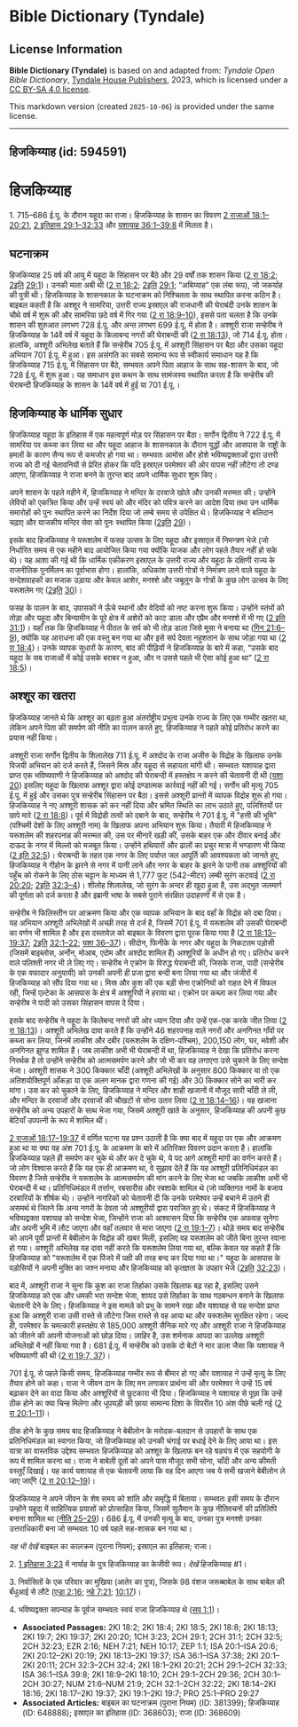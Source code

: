 # Bible Dictionary (Tyndale)

## License Information

**Bible Dictionary (Tyndale)** is based on and adapted from: _Tyndale Open Bible Dictionary_, [Tyndale House Publishers](https://tyndaleopenresources.com/), 2023, which is licensed under a [CC BY-SA 4.0 license](https://creativecommons.org/licenses/by-sa/4.0/legalcode.en).

This markdown version (created `2025-10-06`) is provided under the same license.



--------------------------------

## हिजकिय्याह (id: 594591)

हिजकिय्याह
==========

1\. 715–686 ई.पू. के दौरान यहूदा का राजा। हिजकिय्याह के शासन का विवरण [2 राजाओं 18:1–20:21](https://ref.ly/2Kgs18:1-2Kgs20:21), [2 इतिहास 29:1–32:33](https://ref.ly/2Chr29:1-2Chr32:33) और [यशायाह 36:1–39:8](https://ref.ly/Isa36:1-Isa39:8) में मिलता है।

घटनाक्रम
--------

हिजकिय्याह 25 वर्ष की आयु में यहूदा के सिंहासन पर बैठे और 29 वर्षों तक शासन किया ([2 रा 18:2](https://ref.ly/2Kgs18:2); [2](https://ref.ly/2Chr29:1)[इति](https://ref.ly/2Chr29:1-2Chr32:33) [29:1](https://ref.ly/2Chr29:1))। उनकी माता अबी थी ([2 रा 18:2](https://ref.ly/2Kgs18:2); [2](https://ref.ly/2Chr29:1)[इति](https://ref.ly/2Chr29:1-2Chr32:33) [29:1](https://ref.ly/2Chr29:1); “अबिय्याह” एक लंबा रूप), जो जकर्याह की पुत्री थी। हिजकिय्याह के शासनकाल के घटनाक्रम को निश्चितता के साथ स्थापित करना कठिन है। बाइबल कहती है कि अश्शूर ने सामरिया, उत्तरी राज्य इस्राएल की राजधानी की घेराबंदी उनके शासन के चौथे वर्ष में शुरू की और सामरिया छठे वर्ष में गिर गया ([2 रा 18:9–10](https://ref.ly/2Kgs18:9-2Kgs18:10)), इससे पता चलता है कि उनके शासन की शुरुआत लगभग 728 ई.पू. और अन्त लगभग 699 ई.पू. में होता है। अश्शूरी राजा सन्हेरीब ने हिजकिय्याह के 14वें वर्ष में यहूदा के किलाबन्द नगरों की घेराबन्दी की ([2 रा 18:13](https://ref.ly/2Kgs18:13)), जो 714 ई.पू. होता। हालांकि, अश्शूरी अभिलेख बताते हैं कि सन्हेरीब 705 ई.पू. में अश्शूरी सिंहासन पर बैठा और उसका यहूदा अभियान 701 ई.पू. में हुआ। इस असंगति का सबसे सामान्य रूप से स्वीकार्य समाधान यह है कि हिजकिय्याह 715 ई.पू. में सिंहासन पर बैठे, सम्भवतः अपने पिता आहाज के साथ सह\-शासन के बाद, जो 728 ई.पू. में शुरू हुआ। यह समाधान इस कथन के साथ सामंजस्य स्थापित करता है कि सन्हेरीब की घेराबन्दी हिजकिय्याह के शासन के 14वें वर्ष में हुई या 701 ई.पू.।

हिजकिय्याह के धार्मिक सुधार
---------------------------

हिजकिय्याह यहूदा के इतिहास में एक महत्वपूर्ण मोड़ पर सिंहासन पर बैठा। सर्गोन द्वितीय ने 722 ई.पू. में सामरिया पर कब्जा कर लिया था और यहूदा आहाज के शासनकाल के दौरान युद्धों और आसपास के राष्ट्रों के हमलों के कारण सैन्य रूप से कमजोर हो गया था। सम्भवतः आमोस और होशे भविष्यद्वक्ताओं द्वारा उत्तरी राज्य को दी गई चेतावनियों से प्रेरित होकर कि यदि इस्राएल परमेश्वर की ओर वापस नहीं लौटेगा तो दण्ड आएगा, हिजकिय्याह ने राजा बनने के तुरन्त बाद अपने धार्मिक सुधार शुरू किए।

अपने शासन के पहले महीने में, हिजकिय्याह ने मन्दिर के दरवाजे खोले और उनकी मरम्मत की। उन्होंने लेवियों को एकत्रित किया और उन्हें स्वयं को और मंदिर को पवित्र करने का आदेश दिया तथा उन धार्मिक समारोहों को पुनः स्थापित करने का निर्देश दिया जो लम्बे समय से उपेक्षित थे। हिजकिय्याह ने बलिदान चढ़ाए और याजकीय मन्दिर सेवा को पुनः स्थापित किया ([2](https://ref.ly/2Chr29:1-2Chr29:36)[इति](https://ref.ly/2Chr29:1-2Chr32:33) [29](https://ref.ly/2Chr29:1-2Chr29:36))।

इसके बाद हिजकिय्याह ने यरूशलेम में फसह उत्सव के लिए यहूदा और इस्राएल में निमन्त्रण भेजे (जो निर्धारित समय से एक महीने बाद आयोजित किया गया क्योंकि याजक और लोग पहले तैयार नहीं हो सके थे)। यह आशा की गई थी कि धार्मिक एकीकरण इस्राएल के उत्तरी राज्य और यहूदा के दक्षिणी राज्य के राजनीतिक पुनर्मिलन का पूर्वाभास होगा। हालांकि, अधिकांश उत्तरी गोत्रों ने निमंत्रण लाने वाले यहूदा के सन्देशवाहकों का मजाक उड़ाया और केवल आशेर, मनश्शे और जबूलून के गोत्रों के कुछ लोग उत्सव के लिए यरूशलेम गए ([2](https://ref.ly/2Chr30:1-2Chr30:27)[इति](https://ref.ly/2Chr29:1-2Chr32:33) [30](https://ref.ly/2Chr30:1-2Chr30:27))।

फसह के पालन के बाद, उपासकों ने ऊँचे स्थानों और वेदियों को नष्ट करना शुरू किया। उन्होंने स्तंभों को तोड़ा और यहूदा और बिन्यामीन के पूरे क्षेत्र में अशेरों को काट डाला और एप्रैम और मनश्शे में भी गए ([2 इति 31:1](https://ref.ly/2Chr31:1))। यहाँ तक कि हिजकिय्याह ने पीतल के सर्प को भी तोड़ डाला जिसे मूसा ने बनाया था ([गिन 21:6–9](https://ref.ly/Num21:6-Num21:9)), क्योंकि यह आराधना की एक वस्तु बन गया था और इसे सर्प देवता नहुशतान के साथ जोड़ा गया था ([2 रा 18:4](https://ref.ly/2Kgs18:4))। उनके व्यापक सुधारों के कारण, बाद की पीढ़ियों ने हिजकिय्याह के बारे में कहा, “उसके बाद यहूदा के सब राजाओं में कोई उसके बराबर न हुआ, और न उससे पहले भी ऐसा कोई हुआ था” ([2 रा 18:5](https://ref.ly/2Kgs18:5))।

अश्शूर का खतरा
--------------

हिजकिय्याह जानते थे कि अश्शूर का बढ़ता हुआ अंतर्राष्ट्रीय प्रभुत्व उनके राज्य के लिए एक गम्भीर खतरा था, लेकिन अपने पिता की समर्पण की नीति का पालन करते हुए, हिजकिय्याह ने पहले कोई प्रतिरोध करने का प्रयास नहीं किया।

अश्शूरी राजा सर्गोन द्वितीय के शिलालेख 711 ई.पू. में अश्दोद के राजा अजीरु के विद्रोह के खिलाफ उनके विजयी अभियान को दर्ज करते हैं, जिसने मिस्र और यहूदा से सहायता मांगी थी। सम्भवतः यशायाह द्वारा प्राप्त एक भविष्यवाणी ने हिजकिय्याह को अश्दोद की घेराबन्दी में हस्तक्षेप न करने की चेतावनी दी थी ([यशा 20](https://ref.ly/Isa20:1-Isa20:6)) इसलिए यहूदा के खिलाफ अश्शूर द्वारा कोई दण्डात्मक कार्रवाई नहीं की गई। सर्गोन की मृत्यु 705 ई.पू. में हुई और उसका पुत्र सन्हेरीब सिंहासन पर बैठा। इससे अश्शूरी प्रान्तों में व्यापक विद्रोह शुरू हो गया। हिजकिय्याह ने नए अश्शूरी शासक को कर नहीं दिया और भ्रमित स्थिति का लाभ उठाते हुए, पलिश्तियों पर छापे मारे ([2 रा 18:8](https://ref.ly/2Kgs18:8))। पूर्व में विद्रोही तत्वों को दबाने के बाद, सन्हेरीब ने 701 ई.पू. में "हत्ती की भूमि" (पश्चिमी देशों के लिए अश्शूरी नाम) के खिलाफ अपना अभियान शुरू किया। तैयारी में हिजकिय्याह ने यरूशलेम की शहरपनाह की मरम्मत की, उस पर मीनारें खड़ी कीं, उसके बाहर एक और दीवार बनाई और दाऊद के नगर में मिल्लो को मजबूत किया। उन्होंने हथियारों और ढालों का प्रचुर मात्रा में भण्डारण भी किया ([2 इति 32:5](https://ref.ly/2Chr32:5))। घेराबन्दी के तहत एक नगर के लिए पर्याप्त जल आपूर्ति की आवश्यकता को जानते हुए, हिजकिय्याह ने गीहोन के झरने से नगर में पानी लाने और नगर के बाहर के झरने के पानी तक अश्शूरियों की पहुँच को रोकने के लिए ठोस चट्टान के माध्यम से 1,777 फुट (542\-मीटर) लम्बी सुरंग कटवाई ([2 रा 20:20](https://ref.ly/2Kgs20:20); [2](https://ref.ly/2Chr32:3-2Chr32:4)[इति](https://ref.ly/2Chr29:1-2Chr32:33) [32:3–4](https://ref.ly/2Chr32:3-2Chr32:4))। शीलोह शिलालेख, जो सुरंग के अन्दर ही खुदा हुआ है, उस अद्भुत जलमार्ग की पूर्णता को दर्ज करता है और इब्रानी भाषा के सबसे पुराने संरक्षित उदाहरणों में से एक है।

सन्हेरीब ने फिलिस्तीन पर आक्रमण किया और एक व्यापक अभियान के बाद वहाँ के विद्रोह को दबा दिया। यह अभियान अश्शूरी अभिलेखों में अच्छी तरह से दर्ज है, जिसमें 701 ई.पू. में यरूशलेम की उसकी घेराबन्दी का वर्णन भी शामिल है और इस दस्तावेज़ को बाइबल के विवरण द्वारा पूरक किया गया है ([2 रा 18:13–19:37](https://ref.ly/2Kgs18:13-2Kgs19:37); [2](https://ref.ly/2Chr32:1-2Chr32:22)[इति](https://ref.ly/2Chr29:1-2Chr32:33) [32:1–22](https://ref.ly/2Chr32:1-2Chr32:22); [यशा 36–37](https://ref.ly/Isa36:1-Isa37:38))। सीदोन, फिनीके के नगर और यहूदा के निकटतम पड़ोसी (जिसमें बाइब्लोस, अर्नोन, मोआब, एदोम और अश्दोद शामिल हैं) अश्शूरियों के अधीन हो गए। प्रतिरोध करने वाले पलिश्ती नगर भी ले लिए गए। सन्हेरीब ने एक्रोन के विरुद्ध घेराबन्दी की, जिसके राजा, पादी (सन्हेरीब के एक वफादार अनुयायी) को उनकी अपनी ही प्रजा द्वारा बन्दी बना लिया गया था और जंजीरों में हिजकिय्याह को सौंप दिया गया था। मिस्र और कुश की एक बड़ी सेना एक्रोनियों को राहत देने में विफल रही, जिन्हें एल्टेका के आसपास के क्षेत्र में अश्शूरियों ने हराया था। एक्रोन पर कब्ज़ा कर लिया गया और सन्हेरीब ने पादी को उसका सिंहासन वापस दे दिया।

इसके बाद सन्हेरीब ने यहूदा के किलेबन्द नगरों की ओर ध्यान दिया और उन्हें एक\-एक करके जीत लिया ([2 रा 18:13](https://ref.ly/2Kgs18:13))। अश्शूरी अभिलेख दावा करते हैं कि उन्होंने 46 शहरपनाह वाले नगरों और अनगिनत गाँवों पर कब्जा कर लिया, जिनमें लाकीश और दबीर (यरूशलेम के दक्षिण\-पश्चिम), 200,150 लोग, घर, मवेशी और अनगिनत झुण्ड शामिल हैं। जब लाकीश अभी भी घेराबन्दी में था, हिजकिय्याह ने देखा कि प्रतिरोध करना निरर्थक है तो उन्होंने सन्हेरीब को आत्मसमर्पण करने और जो भी कर वह लगाएगा उसे चुकाने के लिए सन्देश भेजा। अश्शूरी शासक ने 300 किक्कार चाँदी (अश्शूरी अभिलेखों के अनुसार 800 किक्कार या तो एक अतिशयोक्तिपूर्ण आँकड़ा या एक अलग मानक द्वारा गणना की गई) और 30 किक्कार सोने का भारी कर मांगा। उस कर को चुकाने के लिए, हिजकिय्याह ने मन्दिर और शाही खजानों में मौजूद सारी चाँदी ले ली, और मन्दिर के दरवाजों और दरवाजों की चौखटों से सोना उतार लिया ([2 रा 18:14–16](https://ref.ly/2Kgs18:14-2Kgs18:16))। यह खजाना सन्हेरीब को अन्य उपहारों के साथ भेजा गया, जिसमें अश्शूरी खाते के अनुसार, हिजकिय्याह की अपनी कुछ बेटियाँ उपपत्नी के रूप में शामिल थीं।

[2 राजाओं 18:17–19:37](https://ref.ly/2Kgs18:17-2Kgs19:37) में वर्णित घटना यह प्रश्न उठाती है कि क्या बाद में यहूदा पर एक और आक्रमण हुआ था या क्या यह अंश 701 ई.पू. के आक्रमण के बारे में अतिरिक्त विवरण प्रदान करता है। हालांकि हिजकिय्याह पहले ही समर्पण कर चुके थे और कर दे चुके थे, ये पद आगे अश्शूरी मांगों का वर्णन करते हैं। जो लोग विश्वास करते हैं कि यह एक ही आक्रमण था, वे सुझाव देते हैं कि यह अश्शूरी प्रतिनिधिमंडल का विवरण है जिसे सन्हेरीब ने यरूशलेम के आत्मसमर्पण की मांग करने के लिए भेजा था जबकि लाकीश अभी भी घेराबन्दी में था। प्रतिनिधिमंडल में तर्त्तान, रबसारीस और रबशाके शामिल थे (जो व्यक्तिगत नामों के बजाय दरबारियों के शीर्षक थे)। उन्होंने नागरिकों को चेतावनी दी कि उनके परमेश्वर उन्हें बचाने में उतने ही असमर्थ थे जितने कि अन्य नगरों के देवता जो अश्शूरीयों द्वारा पराजित हुए थे। संकट में हिजकिय्याह ने भविष्यद्वक्ता यशायाह को सन्देश भेजा, जिन्होंने राजा को आश्वासन दिया कि सन्हेरीब एक अफवाह सुनेगा और अपनी भूमि में लौट जाएगा और वहाँ तलवार से मारा जाएगा ([2 रा 19:1–7](https://ref.ly/2Kgs19:1-2Kgs19:7))। थोड़े समय बाद सन्हेरीब को अपने पूर्वी प्रान्तों में बेबीलोन के विद्रोह की खबर मिली, इसलिए वह यरूशलेम को जीते बिना तुरन्त रवाना हो गया। अश्शूरी अभिलेख यह दावा नहीं करते कि यरूशलेम लिया गया था, बल्कि केवल यह कहते हैं कि हिजकिय्याह को "यरूशलेम में एक पिंजरे में पक्षी की तरह बन्द कर दिया गया था।" यहूदा के आसपास के पड़ोसियों ने अपनी मुक्ति का जश्न मनाया और हिजकिय्याह को कृतज्ञता के उपहार भेजे ([2](https://ref.ly/2Chr32:23)[इति](https://ref.ly/2Chr29:1-2Chr32:33) [32:23](https://ref.ly/2Chr32:23))।

बाद में, अश्शूरी राजा ने सुना कि कूश का राजा तिर्हाका उसके खिलाफ बढ़ रहा है, इसलिए उसने हिजकिय्याह को एक और धमकी भरा सन्देश भेजा, शायद उसे तिर्हाका के साथ गठबन्धन बनाने के खिलाफ चेतावनी देने के लिए। हिजकिय्याह ने इस मामले को प्रभु के सामने रखा और यशायाह से यह सन्देश प्राप्त हुआ कि अश्शूरी राजा उसी रास्ते से लौटेगा जिस रास्ते से वह आया था और यरूशलेम सुरक्षित रहेगा। जल्द ही, परमेश्वर के चमत्कारी हस्तक्षेप से 185,000 अश्शूरी सैनिक मारे गए और अश्शूरी राजा ने हिजकिय्याह को जीतने की अपनी योजनाओं को छोड़ दिया। ज़ाहिर है, उस शर्मनाक आपदा का उल्लेख अश्शूरी अभिलेखों में नहीं किया गया है। 681 ई.पू. में सन्हेरीब को उसके दो बेटों ने मार डाला जैसा कि यशायाह ने भविष्यवाणी की थी ([2 रा 19:7, 37](https://ref.ly/2Kgs19:7,2Kgs19:37))।

701 ई.पू. से पहले किसी समय, हिजकिय्याह गम्भीर रूप से बीमार हो गए और यशायाह ने उन्हें मृत्यु के लिए तैयार होने को कहा। राजा ने जीवन दान के लिए मन लगाकर प्रार्थना की और परमेश्वर ने उन्हें 15 वर्ष बढ़ाकर देने का वादा किया और अश्शूरियों से छुटकारा भी दिया। हिजकिय्याह ने यशायाह से पूछा कि उन्हें ठीक होने का क्या चिन्ह मिलेगा और धूपघड़ी की छाया सामान्य दिशा के विपरीत 10 अंश पीछे चली गई ([2 रा 20:1–11](https://ref.ly/2Kgs20:1-2Kgs20:11))।

ठीक होने के कुछ समय बाद हिजकिय्याह ने बेबीलोन के मरोदक\-बलदान से उपहारों के साथ एक प्रतिनिधिमंडल का स्वागत किया, जो हिजकिय्याह को उनकी चंगाई पर बधाई देने के लिए आया था। इस यात्रा का वास्तविक उद्देश्य सम्भवतः हिजकिय्याह को अश्शूर के खिलाफ बन रहे षड्यंत्र में एक सहयोगी के रूप में शामिल करना था। राजा ने बाबेली दूतों को अपने पास मौजूद सभी सोना, चाँदी और अन्य कीमती वस्तुएँ दिखाई। यह कार्य यशायाह से एक चेतावनी लाया कि वह दिन आएगा जब ये सभी खजाने बेबीलोन ले जाए जाएँगे ([2 रा 20:12–19](https://ref.ly/2Kgs20:12-2Kgs20:19))।

हिजकिय्याह ने अपने जीवन के शेष समय को शांति और समृद्धि में बिताया। सम्भवतः इसी समय के दौरान उन्होंने यहूदा में साहित्यिक प्रयासों को प्रोत्साहित किया, जिसमें सुलैमान के कुछ नीतिवचनों की प्रतिलिपि बनाना शामिल था ([नीति 25–29](https://ref.ly/Prov25:1-Prov29:27))। 686 ई.पू. में उनकी मृत्यु के बाद, उनका पुत्र मनश्शे उनका उत्तराधिकारी बना जो सम्भवतः 10 वर्ष पहले सह\-शासक बन गया था।

*यह भी देखें* बाइबल का कालक्रम (पुराना नियम); इस्राएल का इतिहास; राजा।

2\. [1 इतिहास 3:23](https://ref.ly/1Chr3:23) में नार्याह के पुत्र हिजकिय्याह का केजीवी रूप। *देखें* हिजकिय्याह \#1।

3\. निर्वासितों के एक परिवार का मुखिया (आतेर का पुत्र), जिसके 98 वंशज जरूब्बाबेल के साथ बाबेल की बँधुआई से लौटे ([एज्रा 2:16](https://ref.ly/Ezra2:16); [नहे 7:21](https://ref.ly/Neh7:21); [10:17](https://ref.ly/Neh10:17))।

4\. भविष्यद्वक्ता सपन्याह के पूर्वज सम्भवतः स्वयं राजा हिजकिय्याह थे ([सप 1:1](https://ref.ly/Zeph1:1))।

* **Associated Passages:** 2KI 18:2; 2KI 18:4; 2KI 18:5; 2KI 18:8; 2KI 18:13; 2KI 19:7; 2KI 19:37; 2KI 20:20; 1CH 3:23; 2CH 29:1; 2CH 31:1; 2CH 32:5; 2CH 32:23; EZR 2:16; NEH 7:21; NEH 10:17; ZEP 1:1; ISA 20:1–ISA 20:6; 2KI 20:12–2KI 20:19; 2KI 18:13–2KI 19:37; ISA 36:1–ISA 37:38; 2KI 20:1–2KI 20:11; 2CH 32:3–2CH 32:4; 2KI 18:1–2KI 20:21; 2CH 29:1–2CH 32:33; ISA 36:1–ISA 39:8; 2KI 18:9–2KI 18:10; 2CH 29:1–2CH 29:36; 2CH 30:1–2CH 30:27; NUM 21:6–NUM 21:9; 2CH 32:1–2CH 32:22; 2KI 18:14–2KI 18:16; 2KI 18:17–2KI 19:37; 2KI 19:1–2KI 19:7; PRO 25:1–PRO 29:27
* **Associated Articles:** बाइबल का घटनाक्रम (पुराना नियम) (ID: 381399); हिजकिय्याह (ID: 648888); इस्राएल का इतिहास  (ID: 368603); राजा (ID: 368609)

